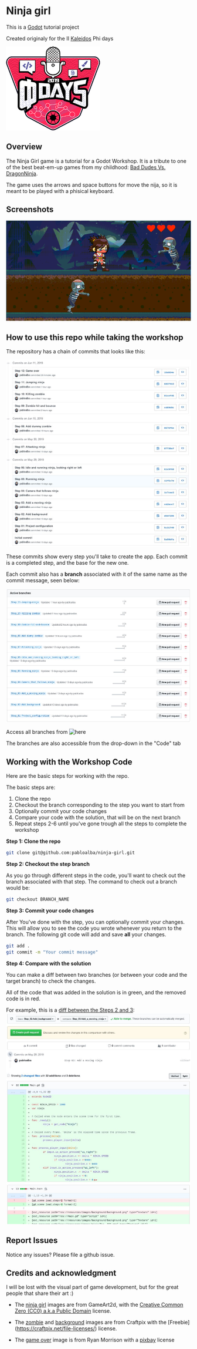 # Ninja girl
This is a [Godot](https://godotengine.org/) tutorial project

Created originaly for the II [Kaleidos](http://kaleidos.net) Phi days


![phidays](screenshots/phidays.png)


## Overview

The Ninja Girl game is a tutorial for a Godot Workshop. It is a tribute to one of the best beat-em-up games from my childhood: [Bad Dudes Vs. DragonNinja](https://en.wikipedia.org/wiki/Bad_Dudes_Vs._DragonNinja).

The game uses the arrows and space buttons for move the nija, so it is meant to be played with a phisical keyboard.

## Screenshots

![ninja_girl](screenshots/ninja_girl.gif)

## How to use this repo while taking the workshop


The repository has a chain of commits that looks like this:

![listofcommits](screenshots/screenshot2.jpg)

These commits show every step you'll take to create the app. Each commit is a completed step, and the base for the new one.

Each commit also has a **branch** associated with it of the same name as the commit message, seen below:

![branches](screenshots/screenshot3.jpg)

Access all branches from ![here](https://github.com/pabloalba/ninja-girl/branches/active)


The branches are also accessible from the drop-down in the "Code" tab


## Working with the Workshop Code

Here are the basic steps for working with the repo.

The basic steps are:

1. Clone the repo
2. Checkout the branch corresponding to the step you want to start from
3. Optionally commit your code changes
3. Compare your code with the solution, that will be on the next branch
6. Repeat steps 2-6 until you've gone trough all the steps to complete the workshop


**Step 1: Clone the repo**

```bash
git clone git@github.com:pabloalba/ninja-girl.git
```

**Step 2: Checkout the step branch**

As you go through different steps in the code, you'll want to check out the branch associated with that step. The command to check out a branch would be:

```bash
git checkout BRANCH_NAME
```


**Step 3: Commit your code changes**

After You've done with the step, you can optionally commit your changes. This will allow you to see the code you wrote whenever you return to the branch. The following git code will add and save **all** your changes.

```bash
git add .
git commit -m "Your commit message"
```

**Step 4: Compare with the solution**

You can make a diff between two branches (or between your code and the target branch) to check the changes.

All of the code that was added in the solution is in green, and the removed code is in red. 

For example, this is a [diff between the Steps 2 and 3](https://github.com/pabloalba/ninja-girl/compare/Step_02-Add_background...Step_03-Add_a_moving_ninja):
![diff between the Steps 2 and 3](screenshots/screenshot4.jpg)

## Report Issues
Notice any issues? Please file a github issue.

## Credits and acknowledgment

I will be lost with the visual part of game development, but for the great people that share their art :)

* The [ninja girl](https://www.gameart2d.com/ninja-girl---free-sprites.html) images are from GameArt2d, with the [Creative Common Zero (CC0) a.k.a Public Domain](https://creativecommons.org/publicdomain/zero/1.0/) license.

* The [zombie](https://craftpix.net/freebies/2d-game-zombie-character-free-sprite-pack-1/) and [background](https://craftpix.net/freebies/free-horizontal-2d-game-backgrounds/) images are from Craftpix with the [Freebie] (https://craftpix.net/file-licenses/) license.

* The [game over](https://pixabay.com/photos/game-over-game-over-computer-2720584/) image is from Ryan Morrison with a [pixbay](https://pixabay.com/service/license/) license




